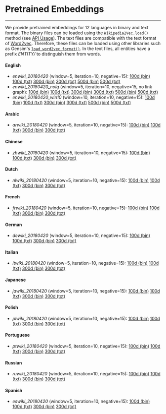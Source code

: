 # Pretrained Embeddings
---

We provide pretrained embeddings for 12 languages in binary and text format.
The binary files can be loaded using the `Wikipedia2Vec.load()` method (see [API Usage](usage.md)).
The text files are compatible with the text format of [Word2vec](https://code.google.com/archive/p/word2vec/).
Therefore, these files can be loaded using other libraries such as Gensim's [`load_word2vec_format()`](https://radimrehurek.com/gensim/models/keyedvectors.html#gensim.models.keyedvectors.Word2VecKeyedVectors.load_word2vec_format).
In the text files, all entities have a prefix *ENTITY/* to distinguish them from words.

#### English

- *enwiki_20180420* (window=5, iteration=10, negative=15):
  [100d (bin)](http://wikipedia2vec.s3.amazonaws.com/models/en/2018-04-20/enwiki_20180420_100d.pkl.bz2)
  [100d (txt)](http://wikipedia2vec.s3.amazonaws.com/models/en/2018-04-20/enwiki_20180420_100d.txt.bz2)
  [300d (bin)](http://wikipedia2vec.s3.amazonaws.com/models/en/2018-04-20/enwiki_20180420_300d.pkl.bz2)
  [300d (txt)](http://wikipedia2vec.s3.amazonaws.com/models/en/2018-04-20/enwiki_20180420_300d.txt.bz2)
  [500d (bin)](http://wikipedia2vec.s3.amazonaws.com/models/en/2018-04-20/enwiki_20180420_500d.pkl.bz2)
  [500d (txt)](http://wikipedia2vec.s3.amazonaws.com/models/en/2018-04-20/enwiki_20180420_500d.txt.bz2)
- *enwiki_20180420_nolg* (window=5, iteration=10, negative=15, no link graph):
  [100d (bin)](http://wikipedia2vec.s3.amazonaws.com/models/en/2018-04-20/enwiki_20180420_nolg_100d.pkl.bz2)
  [100d (txt)](http://wikipedia2vec.s3.amazonaws.com/models/en/2018-04-20/enwiki_20180420_nolg_100d.txt.bz2)
  [300d (bin)](http://wikipedia2vec.s3.amazonaws.com/models/en/2018-04-20/enwiki_20180420_nolg_300d.pkl.bz2)
  [300d (txt)](http://wikipedia2vec.s3.amazonaws.com/models/en/2018-04-20/enwiki_20180420_nolg_300d.txt.bz2)
  [500d (bin)](http://wikipedia2vec.s3.amazonaws.com/models/en/2018-04-20/enwiki_20180420_nolg_500d.pkl.bz2)
  [500d (txt)](http://wikipedia2vec.s3.amazonaws.com/models/en/2018-04-20/enwiki_20180420_nolg_500d.txt.bz2)
- *enwiki_20180420_win10* (window=10, iteration=10, negative=15):
  [100d (bin)](http://wikipedia2vec.s3.amazonaws.com/models/en/2018-04-20/enwiki_20180420_win10_100d.pkl.bz2)
  [100d (txt)](http://wikipedia2vec.s3.amazonaws.com/models/en/2018-04-20/enwiki_20180420_win10_100d.txt.bz2)
  [300d (bin)](http://wikipedia2vec.s3.amazonaws.com/models/en/2018-04-20/enwiki_20180420_win10_300d.pkl.bz2)
  [300d (txt)](http://wikipedia2vec.s3.amazonaws.com/models/en/2018-04-20/enwiki_20180420_win10_300d.txt.bz2)
  [500d (bin)](http://wikipedia2vec.s3.amazonaws.com/models/en/2018-04-20/enwiki_20180420_win10_500d.pkl.bz2)
  [500d (txt)](http://wikipedia2vec.s3.amazonaws.com/models/en/2018-04-20/enwiki_20180420_win10_500d.txt.bz2)

#### Arabic

- *arwiki_20180420* (window=5, iteration=10, negative=15):
  [100d (bin)](http://wikipedia2vec.s3.amazonaws.com/models/ar/2018-04-20/arwiki_20180420_100d.pkl.bz2)
  [100d (txt)](http://wikipedia2vec.s3.amazonaws.com/models/ar/2018-04-20/arwiki_20180420_100d.txt.bz2)
  [300d (bin)](http://wikipedia2vec.s3.amazonaws.com/models/ar/2018-04-20/arwiki_20180420_300d.pkl.bz2)
  [300d (txt)](http://wikipedia2vec.s3.amazonaws.com/models/ar/2018-04-20/arwiki_20180420_300d.txt.bz2)

#### Chinese

- *zhwiki_20180420* (window=5, iteration=10, negative=15):
  [100d (bin)](http://wikipedia2vec.s3.amazonaws.com/models/zh/2018-04-20/zhwiki_20180420_100d.pkl.bz2)
  [100d (txt)](http://wikipedia2vec.s3.amazonaws.com/models/zh/2018-04-20/zhwiki_20180420_100d.txt.bz2)
  [300d (bin)](http://wikipedia2vec.s3.amazonaws.com/models/zh/2018-04-20/zhwiki_20180420_300d.pkl.bz2)
  [300d (txt)](http://wikipedia2vec.s3.amazonaws.com/models/zh/2018-04-20/zhwiki_20180420_300d.txt.bz2)

#### Dutch

- *nlwiki_20180420* (window=5, iteration=10, negative=15):
  [100d (bin)](http://wikipedia2vec.s3.amazonaws.com/models/nl/2018-04-20/nlwiki_20180420_100d.pkl.bz2)
  [100d (txt)](http://wikipedia2vec.s3.amazonaws.com/models/nl/2018-04-20/nlwiki_20180420_100d.txt.bz2)
  [300d (bin)](http://wikipedia2vec.s3.amazonaws.com/models/nl/2018-04-20/nlwiki_20180420_300d.pkl.bz2)
  [300d (txt)](http://wikipedia2vec.s3.amazonaws.com/models/nl/2018-04-20/nlwiki_20180420_300d.txt.bz2)

#### French

- *frwiki_20180420* (window=5, iteration=10, negative=15):
  [100d (bin)](http://wikipedia2vec.s3.amazonaws.com/models/fr/2018-04-20/frwiki_20180420_100d.pkl.bz2)
  [100d (txt)](http://wikipedia2vec.s3.amazonaws.com/models/fr/2018-04-20/frwiki_20180420_100d.txt.bz2)
  [300d (bin)](http://wikipedia2vec.s3.amazonaws.com/models/fr/2018-04-20/frwiki_20180420_300d.pkl.bz2)
  [300d (txt)](http://wikipedia2vec.s3.amazonaws.com/models/fr/2018-04-20/frwiki_20180420_300d.txt.bz2)

#### German

- *dewiki_20180420* (window=5, iteration=10, negative=15):
  [100d (bin)](http://wikipedia2vec.s3.amazonaws.com/models/de/2018-04-20/dewiki_20180420_100d.pkl.bz2)
  [100d (txt)](http://wikipedia2vec.s3.amazonaws.com/models/de/2018-04-20/dewiki_20180420_100d.txt.bz2)
  [300d (bin)](http://wikipedia2vec.s3.amazonaws.com/models/de/2018-04-20/dewiki_20180420_300d.pkl.bz2)
  [300d (txt)](http://wikipedia2vec.s3.amazonaws.com/models/de/2018-04-20/dewiki_20180420_300d.txt.bz2)

#### Italian

- *itwiki_20180420* (window=5, iteration=10, negative=15):
  [100d (bin)](http://wikipedia2vec.s3.amazonaws.com/models/it/2018-04-20/itwiki_20180420_100d.pkl.bz2)
  [100d (txt)](http://wikipedia2vec.s3.amazonaws.com/models/it/2018-04-20/itwiki_20180420_100d.txt.bz2)
  [300d (bin)](http://wikipedia2vec.s3.amazonaws.com/models/it/2018-04-20/itwiki_20180420_300d.pkl.bz2)
  [300d (txt)](http://wikipedia2vec.s3.amazonaws.com/models/it/2018-04-20/itwiki_20180420_300d.txt.bz2)

#### Japanese
- *jawiki_20180420* (window=5, iteration=10, negative=15):
  [100d (bin)](http://wikipedia2vec.s3.amazonaws.com/models/ja/2018-04-20/jawiki_20180420_100d.pkl.bz2)
  [100d (txt)](http://wikipedia2vec.s3.amazonaws.com/models/ja/2018-04-20/jawiki_20180420_100d.txt.bz2)
  [300d (bin)](http://wikipedia2vec.s3.amazonaws.com/models/ja/2018-04-20/jawiki_20180420_300d.pkl.bz2)
  [300d (txt)](http://wikipedia2vec.s3.amazonaws.com/models/ja/2018-04-20/jawiki_20180420_300d.txt.bz2)

#### Polish

- *plwiki_20180420* (window=5, iteration=10, negative=15):
  [100d (bin)](http://wikipedia2vec.s3.amazonaws.com/models/pl/2018-04-20/plwiki_20180420_100d.pkl.bz2)
  [100d (txt)](http://wikipedia2vec.s3.amazonaws.com/models/pl/2018-04-20/plwiki_20180420_100d.txt.bz2)
  [300d (bin)](http://wikipedia2vec.s3.amazonaws.com/models/pl/2018-04-20/plwiki_20180420_300d.pkl.bz2)
  [300d (txt)](http://wikipedia2vec.s3.amazonaws.com/models/pl/2018-04-20/plwiki_20180420_300d.txt.bz2)

#### Portuguese

- *ptwiki_20180420* (window=5, iteration=10, negative=15):
  [100d (bin)](http://wikipedia2vec.s3.amazonaws.com/models/pt/2018-04-20/ptwiki_20180420_100d.pkl.bz2)
  [100d (txt)](http://wikipedia2vec.s3.amazonaws.com/models/pt/2018-04-20/ptwiki_20180420_100d.txt.bz2)
  [300d (bin)](http://wikipedia2vec.s3.amazonaws.com/models/pt/2018-04-20/ptwiki_20180420_300d.pkl.bz2)
  [300d (txt)](http://wikipedia2vec.s3.amazonaws.com/models/pt/2018-04-20/ptwiki_20180420_300d.txt.bz2)

#### Russian

- *ruwiki_20180420* (window=5, iteration=10, negative=15):
  [100d (bin)](http://wikipedia2vec.s3.amazonaws.com/models/ru/2018-04-20/ruwiki_20180420_100d.pkl.bz2)
  [100d (txt)](http://wikipedia2vec.s3.amazonaws.com/models/ru/2018-04-20/ruwiki_20180420_100d.txt.bz2)
  [300d (bin)](http://wikipedia2vec.s3.amazonaws.com/models/ru/2018-04-20/ruwiki_20180420_300d.pkl.bz2)
  [300d (txt)](http://wikipedia2vec.s3.amazonaws.com/models/ru/2018-04-20/ruwiki_20180420_300d.txt.bz2)

#### Spanish

- *eswiki_20180420* (window=5, iteration=10, negative=15):
  [100d (bin)](http://wikipedia2vec.s3.amazonaws.com/models/es/2018-04-20/eswiki_20180420_100d.pkl.bz2)
  [100d (txt)](http://wikipedia2vec.s3.amazonaws.com/models/es/2018-04-20/eswiki_20180420_100d.txt.bz2)
  [300d (bin)](http://wikipedia2vec.s3.amazonaws.com/models/es/2018-04-20/eswiki_20180420_300d.pkl.bz2)
  [300d (txt)](http://wikipedia2vec.s3.amazonaws.com/models/es/2018-04-20/eswiki_20180420_300d.txt.bz2)
